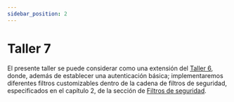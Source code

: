 ```yaml
---
sidebar_position: 2
---
```


# Taller 7

El presente taller se puede considerar como una extensión del [Taller 6](taller6.md), donde, además de establecer una autenticación básica; implementaremos diferentes filtros customizables dentro de la cadena de filtros de seguridad, especificados en el capítulo 2, de la sección de [Filtros de seguridad](../filtros.md).